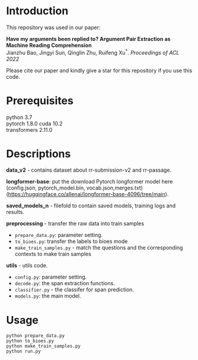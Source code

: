 # Introduction
This repository was used in our paper:  
  
**Have my arguments been replied to? Argument Pair Extraction as Machine Reading Comprehension**
<br>
Jianzhu Bao, Jingyi Sun, Qinglin Zhu, Ruifeng Xu<sup>\*</sup>. *Proceedings of ACL 2022*
  
Please cite our paper and kindly give a star for this repository if you use this code.

# Prerequisites
python 3.7  
pytorch 1.8.0
cuda 10.2  
transformers 2.11.0  
# Descriptions

**data_v2** - contains dataset about rr-submission-v2 and rr-passage.

**longformer-base**: put the download Pytorch longformer model here (config.json, pytorch_model.bin, vocab.json,merges.txt) (https://huggingface.co/allenai/longformer-base-4096/tree/main). 

**saved_models_n** - filefold to contain saved models, training logs and results.  

**preprocessing** - transfer the raw data into train samples  
* ```prepare_data.py```: parameter setting. 
* ```to_bioes.py```: transfer the labels to bioes mode
* ```make_train_samples.py``` - match the questions and the corresponding contexts to make train samples

**utils** - utils code.  
* ```config.py```: parameter setting. 
* ```decode.py```: the span extraction functions.
* ```classifier.py``` - the classifer for span prediction.  
* ```models.py```: the main model.

# Usage
```
python prepare_data.py 
python to_bioes.py 
python make_train_samples.py 
python run.py 
```
